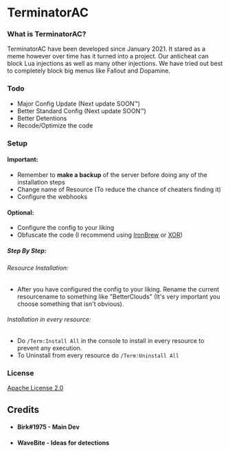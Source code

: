 # TerminatorAC
### What is TerminatorAC?
TerminatorAC have been developed since January 2021. It stared as a meme however over time has it turned into a project. Our anticheat can block Lua injections as well as many other injections. We have tried out best to completely block big menus like Fallout and Dopamine.

### Todo
* Major Config Update (Next update SOON&trade;)
* Better Standard Config (Next update SOON&trade;)
* Better Detentions
* Recode/Optimize the code

### Setup
#### Important:
* Remember to **make a backup** of the server before doing any of the installation steps
* Change name of Resource (To reduce the chance of cheaters finding it)
* Configure the webhooks
#### Optional:
* Configure the config to your liking
* Obfuscate the code (I recommend using [IronBrew](https://obfuscator.aztupscripts.xyz/) or [XOR](http://obfuscate.filesecuring.com/))

##### Step By Step:
###### Resource Installation:
* After you have configured the config to your liking. Rename the current resourcename to something like "BetterClouds" (It's very important you choose something that isn't obvious).

###### Installation in every resource:
* Do ```/Term:Install All``` in the console to install in every resource to prevent any execution.
* To Uninstall from every resource do ```/Term:Uninstall All```

### License
[Apache License 2.0](https://choosealicense.com/licenses/apache-2.0/)

## Credits
* #### Birk#1975 - Main Dev
* #### WaveBite - Ideas for detections
